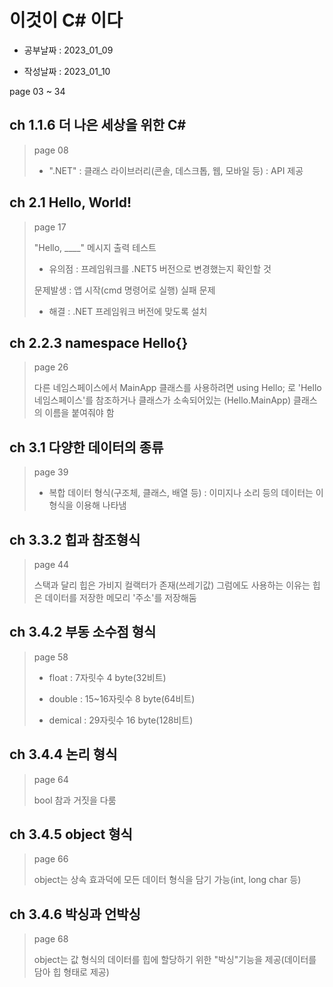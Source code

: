 # 이것이 C# 이다

- 공부날짜 : 2023_01_09

- 작성날짜 : 2023_01_10

page 03 ~ 34

## ch 1.1.6 더 나은 세상을 위한 C#
> page 08
> 
> * ".NET" : 클래스 라이브러리(콘솔, 데스크톱, 웹, 모바일 등) : API 제공

## ch 2.1 Hello, World!
> page 17
> 
> "Hello, ____" 메시지 출력 테스트
>
> * 유의점 : 프레임워크를 .NET5 버전으로 변경했는지 확인할 것
>
> 문제발생 : 앱 시작(cmd 명령어로 실행) 실패 문제
>
> * 해결 : .NET 프레임워크 버전에 맞도록 설치

## ch 2.2.3 namespace Hello{}
> page 26
>
> 다른 네임스페이스에서 MainApp 클래스를 사용하려면 using Hello; 로 'Hello 네임스페이스'를 참조하거나 클래스가 소속되어있는 (Hello.MainApp) 클래스의 이름을 붙여줘야 함

## ch 3.1 다양한 데이터의 종류
> page 39
>
> * 복합 데이터 형식(구조체, 클래스, 배열 등) : 이미지나 소리 등의 데이터는 이 형식을 이용해 나타냄

## ch 3.3.2 힙과 참조형식
> page 44
>
> 스택과 달리 힙은 가비지 컬랙터가 존재(쓰레기값) 그럼에도 사용하는 이유는 힙은 데이터를 저장한 메모리 '주소'를 저장해둠

## ch 3.4.2 부동 소수점 형식
> page 58
> 
> * float : 7자릿수 4 byte(32비트)
> 
> * double : 15~16자릿수 8 byte(64비트)
>
> * demical : 29자릿수 16 byte(128비트)

## ch 3.4.4 논리 형식
> page 64
>
> bool 참과 거짓을 다룸

## ch 3.4.5 object 형식
> page 66
>
> object는 상속 효과덕에 모든 데이터 형식을 담기 가능(int, long char 등)

## ch 3.4.6 박싱과 언박싱
> page 68
> 
> object는 값 형식의 데이터를 힙에 할당하기 위한 "박싱"기능을 제공(데이터를 담아 힙 형태로 제공)

